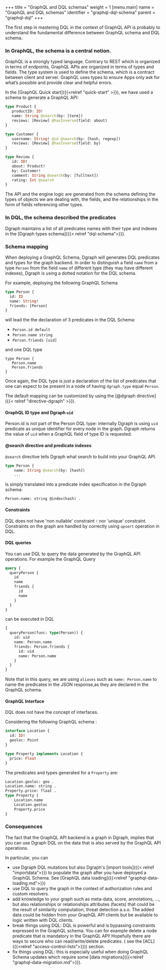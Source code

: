 +++
title = "GraphQL and DQL schemas"
weight = 1
[menu.main]
  name = "GraphQL and DQL schemas"
  identifier = "graphql-dql-schema"
  parent = "graphql-dql"
+++

The first step in mastering DQL in the context of GraphQL API is probably to understand the fundamental difference between GraphQL schema and DQL schema.

### In GraphQL, the schema is a central notion.
GraphQL is a strongly typed language. Contrary to REST which is organized in terms of endpoints, GraphQL APIs are organized in terms of types and fields. The type system is used to define the schema, which is a contract between client and server.
GraphQL uses types to ensure Apps only ask for what’s possible and provide clear and helpful errors.

In the [GraphQL Quick start]({{<relref "quick-start" >}}), we have used a schema to generate a GraphQL API:
 ```graphql
type Product {
    productID: ID!
    name: String @search(by: [term])
    reviews: [Review] @hasInverse(field: about)
}

type Customer {
    username: String! @id @search(by: [hash, regexp])
    reviews: [Review] @hasInverse(field: by)
}

type Review {
    id: ID!
    about: Product!
    by: Customer!
    comment: String @search(by: [fulltext])
    rating: Int @search
}
```

The API and the engine logic are generated from the schema defining the types of objects we are dealing with, the fields, and the relationships in the form of fields referencing other types.


### In DQL, the schema described the predicates

Dgraph maintains a list of all predicates names with their type and indexes in the [Dgraph types schema]({{< relref "dql-schema">}}).


### Schema mapping

When deploying a GraphQL Schema, Dgraph will generates DQL predicates and types for the graph backend.
In order to distinguish a field ``name`` from a type ``Person`` from the field ``name`` of different type (they may have different indexes), Dgraph is using a dotted notation for the DQL schema.

For example, deploying the following GraphQL Schema
```graphql
type Person {
  id: ID
  name: String!
  friends: [Person]
}
```

will lead the the declaration of 3 predicates in the DQL Schema:

- ``Person.id default``
- ``Person.name string``
- ``Person.friends [uid]``

and one DQL type
```
type Person {
   Person.name
   Person.friends
}
```

Once again, the DQL type is just a declaration of the list of predicates that one can expect to be present in a node of having ``dgraph.type`` equal ``Person``.

The default mapping can be customized by using the [@dgraph directive]({{< relref "directive-dgraph" >}}).


#### GraphQL ID type and Dgraph `uid`
Person.id is not part of the Person DQL type: internally Dgraph is using ``uid`` predicate as unique identifier for every node in the graph. Dgraph returns the value of ``uid`` when a GraphQL field of type ID is requested.

#### @search directive and predicate indexes

`@search` directive tells Dgraph what search to build into your GraphQL API. 
```graphql 
type Person {
    name: String @search(by: [hash])
    ...
```
Is simply translated into a predicate index specification in the Dgraph schema:
```
Person.name: string @index(hash) .
```

#### Constraints
DQL does not have 'non nullable' constraint ``!`` nor 'unique' constraint. Constraints on the graph are handled by correctly using ``upsert`` operation in DQL.

#### DQL queries
You can use DQL to query the data generated by the GraphQL API operations.
For example the GraphQL Query
```graphql
query {
  queryPerson {
    id
    name
    friends {
      id
      name
    }
  }
}
```
can be executed in DQL 
```graphql
{
  queryPerson(func: type(Person)) {
    id: uid
    name: Person.name
    friends: Person.friends {
      id: uid
      name: Person.name
    }
  }
}
```

Note that in this query, we are using ``aliases`` such as ``name: Person.name`` to name the predicates in the JSON response,as they are declared in the GraphQL schema.

#### GraphQL Interface
DQL does not have the concept of interfaces. 

Considering the  following GraphQL schema :
```graphql
interface Location {
  id: ID!
  geoloc: Point
}

type Property implements Location {
  price: Float
}
```
The predicates and types generated for a ``Property`` are:


```graphql 
Location.geoloc: geo .
Location.name: string .
Property.price: float .
type Property {
	Location.name
	Location.geoloc
	Property.price
}
```

### Consequences
The fact that the GraphQL API backend is a graph in Dgraph, implies that you can use Dgraph DQL on the data that is also served by the GraphQL API operations.

In particular, you can 
- use Dgraph DQL mutations but also Dgraph's [import tools]({{< relref "importdata">}}) to populate the graph after you have deployed a GraphQL Schema. See [GraphQL data loading]({{<relref "graphql-data-loading.md">}})
- use DQL to query the graph in the context of authorization rules and custom resolvers.
- add knowledge to your graph such as meta-data, score, annotations, ...,  but also relationships or relationships attributes (facets) that could be the result of similarity computation, threat detection a.s.o. The added data could be hidden from your GraphQL API clients but be available to logic written with DQL clients.
- break things using DQL: DQL is powerful and is bypassing constraints expressed in the GraphQL schema. You can for example delete a node predicate that is mandatory in the GraphQL API! Hopefully there are ways to secure who can read/write/delete predicates. ( see the [ACL]({{<relref "access-control-lists">}})) section.
- fix things using DQL: this is especially useful when doing GraphQL Schema updates which require some [data migrations]({{<relref "graphql-data-migration.md">}}). 



